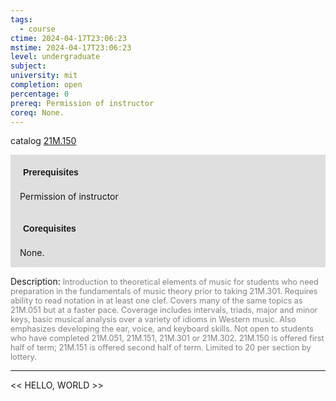 ```yaml
---
tags:
  - course
ctime: 2024-04-17T23:06:23
mstime: 2024-04-17T23:06:23
level: undergraduate
subject: 
university: mit
completion: open
percentage: 0
prereq: Permission of instructor
coreq: None.
---
```


catalog [21M.150](http://student.mit.edu/catalog/m21Ma.html#21M.150)

<span style="display: block; padding: 15px; background-color: rgb(100, 100, 100, 0.2);"><font id="m_prereq2506_0" style="display: block; font-family: Arial, sans-serif; font-weight: bold; padding: 5px">Prerequisites</font><br><span id="prereq2506_0">Permission of instructor</span></span>
<span style="display: block; padding: 15px; background-color: rgb(100, 100, 100, 0.2);"><font id="m_coreq2506_0" style="display: block; font-family: Arial, sans-serif; font-weight: bold; padding: 5px">Corequisites</font><br><span id="coreq2506_0">None.</span></span>

<font style="">Description:</font>
<font style="color: grey; font-size: 0.8rem;">Introduction to theoretical elements of music for students who need preparation in the fundamentals of music theory prior to taking 21M.301. Requires ability to read notation in at least one clef. Covers many of the same topics as 21M.051 but at a faster pace. Coverage includes intervals, triads, major and minor keys, basic musical analysis over a variety of idioms in Western music. Also emphasizes developing the ear, voice, and keyboard skills. Not open to students who have completed 21M.051, 21M.151, 21M.301 or 21M.302. 21M.150 is offered first half of term; 21M.151 is offered second half of term. Limited to 20 per section by lottery.</font>



---

<< HELLO, WORLD >>

